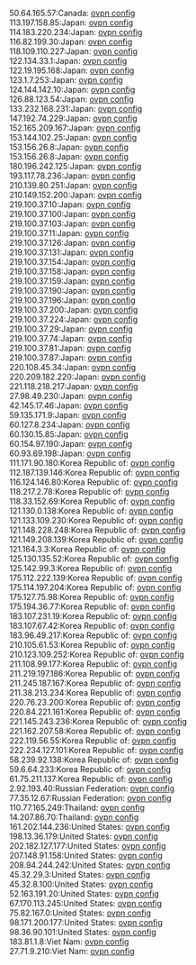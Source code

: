 50.64.165.57:Canada: [ovpn config](vpn/50_64_165_57.ovpn)  
113.197.158.85:Japan: [ovpn config](vpn/113_197_158_85.ovpn)  
114.183.220.234:Japan: [ovpn config](vpn/114_183_220_234.ovpn)  
116.82.199.30:Japan: [ovpn config](vpn/116_82_199_30.ovpn)  
118.109.110.227:Japan: [ovpn config](vpn/118_109_110_227.ovpn)  
122.134.33.1:Japan: [ovpn config](vpn/122_134_33_1.ovpn)  
122.19.195.168:Japan: [ovpn config](vpn/122_19_195_168.ovpn)  
123.1.7.253:Japan: [ovpn config](vpn/123_1_7_253.ovpn)  
124.144.142.10:Japan: [ovpn config](vpn/124_144_142_10.ovpn)  
126.88.123.54:Japan: [ovpn config](vpn/126_88_123_54.ovpn)  
133.232.168.231:Japan: [ovpn config](vpn/133_232_168_231.ovpn)  
147.192.74.229:Japan: [ovpn config](vpn/147_192_74_229.ovpn)  
152.165.209.167:Japan: [ovpn config](vpn/152_165_209_167.ovpn)  
153.144.102.25:Japan: [ovpn config](vpn/153_144_102_25.ovpn)  
153.156.26.8:Japan: [ovpn config](vpn/153_156_26_8.ovpn)  
153.156.26.8:Japan: [ovpn config](vpn/153_156_26_8.ovpn)  
180.196.242.125:Japan: [ovpn config](vpn/180_196_242_125.ovpn)  
193.117.78.236:Japan: [ovpn config](vpn/193_117_78_236.ovpn)  
210.139.80.251:Japan: [ovpn config](vpn/210_139_80_251.ovpn)  
210.149.152.200:Japan: [ovpn config](vpn/210_149_152_200.ovpn)  
219.100.37.10:Japan: [ovpn config](vpn/219_100_37_10.ovpn)  
219.100.37.100:Japan: [ovpn config](vpn/219_100_37_100.ovpn)  
219.100.37.103:Japan: [ovpn config](vpn/219_100_37_103.ovpn)  
219.100.37.11:Japan: [ovpn config](vpn/219_100_37_11.ovpn)  
219.100.37.126:Japan: [ovpn config](vpn/219_100_37_126.ovpn)  
219.100.37.131:Japan: [ovpn config](vpn/219_100_37_131.ovpn)  
219.100.37.154:Japan: [ovpn config](vpn/219_100_37_154.ovpn)  
219.100.37.158:Japan: [ovpn config](vpn/219_100_37_158.ovpn)  
219.100.37.159:Japan: [ovpn config](vpn/219_100_37_159.ovpn)  
219.100.37.190:Japan: [ovpn config](vpn/219_100_37_190.ovpn)  
219.100.37.196:Japan: [ovpn config](vpn/219_100_37_196.ovpn)  
219.100.37.200:Japan: [ovpn config](vpn/219_100_37_200.ovpn)  
219.100.37.224:Japan: [ovpn config](vpn/219_100_37_224.ovpn)  
219.100.37.29:Japan: [ovpn config](vpn/219_100_37_29.ovpn)  
219.100.37.74:Japan: [ovpn config](vpn/219_100_37_74.ovpn)  
219.100.37.81:Japan: [ovpn config](vpn/219_100_37_81.ovpn)  
219.100.37.87:Japan: [ovpn config](vpn/219_100_37_87.ovpn)  
220.108.45.34:Japan: [ovpn config](vpn/220_108_45_34.ovpn)  
220.209.182.220:Japan: [ovpn config](vpn/220_209_182_220.ovpn)  
221.118.218.217:Japan: [ovpn config](vpn/221_118_218_217.ovpn)  
27.98.49.230:Japan: [ovpn config](vpn/27_98_49_230.ovpn)  
42.145.17.46:Japan: [ovpn config](vpn/42_145_17_46.ovpn)  
59.135.171.9:Japan: [ovpn config](vpn/59_135_171_9.ovpn)  
60.127.8.234:Japan: [ovpn config](vpn/60_127_8_234.ovpn)  
60.130.15.85:Japan: [ovpn config](vpn/60_130_15_85.ovpn)  
60.154.97.190:Japan: [ovpn config](vpn/60_154_97_190.ovpn)  
60.93.69.198:Japan: [ovpn config](vpn/60_93_69_198.ovpn)  
111.171.90.180:Korea Republic of: [ovpn config](vpn/111_171_90_180.ovpn)  
112.187.139.146:Korea Republic of: [ovpn config](vpn/112_187_139_146.ovpn)  
116.124.146.80:Korea Republic of: [ovpn config](vpn/116_124_146_80.ovpn)  
118.217.2.78:Korea Republic of: [ovpn config](vpn/118_217_2_78.ovpn)  
118.33.152.69:Korea Republic of: [ovpn config](vpn/118_33_152_69.ovpn)  
121.130.0.138:Korea Republic of: [ovpn config](vpn/121_130_0_138.ovpn)  
121.133.109.230:Korea Republic of: [ovpn config](vpn/121_133_109_230.ovpn)  
121.148.228.248:Korea Republic of: [ovpn config](vpn/121_148_228_248.ovpn)  
121.149.208.139:Korea Republic of: [ovpn config](vpn/121_149_208_139.ovpn)  
121.164.3.3:Korea Republic of: [ovpn config](vpn/121_164_3_3.ovpn)  
125.130.135.52:Korea Republic of: [ovpn config](vpn/125_130_135_52.ovpn)  
125.142.99.3:Korea Republic of: [ovpn config](vpn/125_142_99_3.ovpn)  
175.112.222.139:Korea Republic of: [ovpn config](vpn/175_112_222_139.ovpn)  
175.114.197.204:Korea Republic of: [ovpn config](vpn/175_114_197_204.ovpn)  
175.127.75.98:Korea Republic of: [ovpn config](vpn/175_127_75_98.ovpn)  
175.194.36.77:Korea Republic of: [ovpn config](vpn/175_194_36_77.ovpn)  
183.107.231.19:Korea Republic of: [ovpn config](vpn/183_107_231_19.ovpn)  
183.107.67.42:Korea Republic of: [ovpn config](vpn/183_107_67_42.ovpn)  
183.96.49.217:Korea Republic of: [ovpn config](vpn/183_96_49_217.ovpn)  
210.105.61.53:Korea Republic of: [ovpn config](vpn/210_105_61_53.ovpn)  
210.123.109.252:Korea Republic of: [ovpn config](vpn/210_123_109_252.ovpn)  
211.108.99.177:Korea Republic of: [ovpn config](vpn/211_108_99_177.ovpn)  
211.219.197.186:Korea Republic of: [ovpn config](vpn/211_219_197_186.ovpn)  
211.245.187.167:Korea Republic of: [ovpn config](vpn/211_245_187_167.ovpn)  
211.38.213.234:Korea Republic of: [ovpn config](vpn/211_38_213_234.ovpn)  
220.76.23.200:Korea Republic of: [ovpn config](vpn/220_76_23_200.ovpn)  
220.84.221.161:Korea Republic of: [ovpn config](vpn/220_84_221_161.ovpn)  
221.145.243.236:Korea Republic of: [ovpn config](vpn/221_145_243_236.ovpn)  
221.162.207.58:Korea Republic of: [ovpn config](vpn/221_162_207_58.ovpn)  
222.119.56.55:Korea Republic of: [ovpn config](vpn/222_119_56_55.ovpn)  
222.234.127.101:Korea Republic of: [ovpn config](vpn/222_234_127_101.ovpn)  
58.239.92.138:Korea Republic of: [ovpn config](vpn/58_239_92_138.ovpn)  
59.6.64.233:Korea Republic of: [ovpn config](vpn/59_6_64_233.ovpn)  
61.75.211.137:Korea Republic of: [ovpn config](vpn/61_75_211_137.ovpn)  
2.92.193.40:Russian Federation: [ovpn config](vpn/2_92_193_40.ovpn)  
77.35.12.67:Russian Federation: [ovpn config](vpn/77_35_12_67.ovpn)  
110.77.165.249:Thailand: [ovpn config](vpn/110_77_165_249.ovpn)  
14.207.86.70:Thailand: [ovpn config](vpn/14_207_86_70.ovpn)  
161.202.144.236:United States: [ovpn config](vpn/161_202_144_236.ovpn)  
198.13.36.179:United States: [ovpn config](vpn/198_13_36_179.ovpn)  
202.182.127.177:United States: [ovpn config](vpn/202_182_127_177.ovpn)  
207.148.91.158:United States: [ovpn config](vpn/207_148_91_158.ovpn)  
208.94.244.242:United States: [ovpn config](vpn/208_94_244_242.ovpn)  
45.32.29.3:United States: [ovpn config](vpn/45_32_29_3.ovpn)  
45.32.8.100:United States: [ovpn config](vpn/45_32_8_100.ovpn)  
52.163.191.20:United States: [ovpn config](vpn/52_163_191_20.ovpn)  
67.170.113.245:United States: [ovpn config](vpn/67_170_113_245.ovpn)  
75.82.167.0:United States: [ovpn config](vpn/75_82_167_0.ovpn)  
98.171.200.177:United States: [ovpn config](vpn/98_171_200_177.ovpn)  
98.36.90.101:United States: [ovpn config](vpn/98_36_90_101.ovpn)  
183.81.1.8:Viet Nam: [ovpn config](vpn/183_81_1_8.ovpn)  
27.71.9.210:Viet Nam: [ovpn config](vpn/27_71_9_210.ovpn)  
